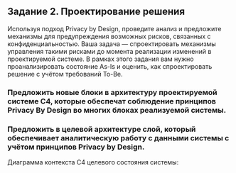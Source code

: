 ## Задание 2. Проектирование решения

Используя подход Privacy by Design, проведите анализ и предложите механизмы для предупреждения возможных рисков, связанных с конфиденциальностью. Ваша задача — спроектировать механизмы управления такими рисками до момента реализации изменений в проектируемой системе.
В рамках этого задания вам нужно проанализировать состояние As-Is и оценить, как спроектировать решение с учётом требований To-Be.

### Предложить новые блоки в архитектуру проектируемой системе С4, которые обеспечат соблюдение принципов Privacy By Design во многих блоках реализуемой системы.

### Предложить в целевой архитектуре слой, который обеспечивает аналитическую работу с данными системы с учётом принципов Privacy by Design.

Диаграмма контекста C4 целевого состояния системы:
